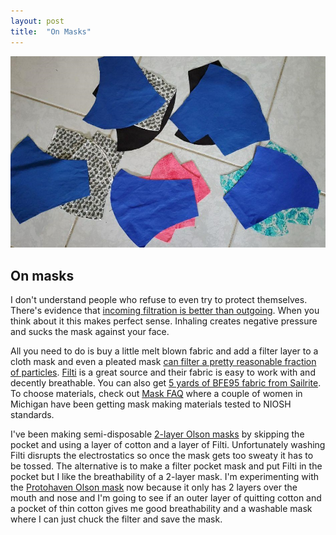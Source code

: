 ```yaml
---
layout: post
title:  "On Masks"
---
```

![Masks](/assets/mask_parts.jpg)

## On masks
I don't understand people who refuse to even try to protect themselves. There's evidence that [incoming filtration is better than outgoing][1]. When you think about it this makes perfect sense. Inhaling creates negative pressure and sucks the mask against your face.

All you need to do is buy a little melt blown fabric and add a filter layer to a cloth mask and even a pleated mask [can filter a pretty reasonable fraction of particles][2]. [Filti][3] is a great source and their fabric is easy to work with and decently breathable. You can also get [5 yards of BFE95 fabric from Sailrite][6]. To choose materials, check out [Mask FAQ][7] where a couple of women in Michigan have been getting mask making materials tested to NIOSH standards.

I've been making semi-disposable [2-layer Olson masks][4] by skipping the pocket and using a layer of cotton and a layer of Filti. Unfortunately washing Filti disrupts the electrostatics so once the mask gets too sweaty it has to be tossed. The alternative is to make a filter pocket mask and put Filti in the pocket but I like the breathability of a 2-layer mask. I'm experimenting with the [Protohaven Olson mask][5] now because it only has 2 layers over the mouth and nose and I'm going to see if an outer layer of quitting cotton and a pocket of thin cotton gives me good breathability and a washable mask where I can just chuck the filter and save the mask.


  [1]: https://journals.plos.org/plosone/article?id=10.1371/journal.pone.0002618
  [2]: https://www.medrxiv.org/content/10.1101/2020.04.17.20069567v4
  [3]: https://filti.com/
  [4]: https://www.instructables.com/id/Olson-Mask-for-PPE-With-Filter-for-Personal-and-No/
  [5]: https://www.sewcanshe.com/blog/simple-step-by-step-tutorial-for-the-olson-mask-pattern
  [6]: https://www.sailrite.com/Melt-Blown-Face-Mask-Filter-Material-BFE-95-50-5-Yds
  [7]: https://www.maskfaq.com/
